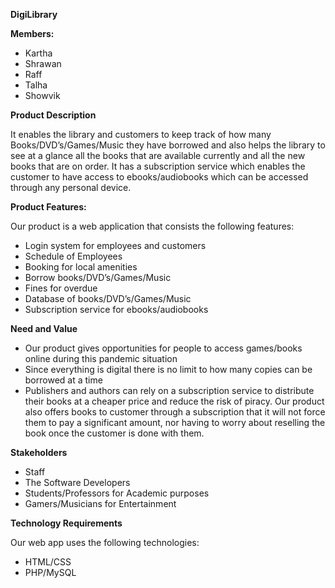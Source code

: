 **DigiLibrary**

**Members:**
- Kartha
- Shrawan
- Raff
- Talha
- Showvik

**Product Description**

It enables the library and customers to keep track of how many Books/DVD’s/Games/Music they have borrowed and also helps the library to see at a glance all the books that are available currently and all the new books that are on order. It has a subscription service which enables the customer to have access to ebooks/audiobooks which can be accessed through any personal device.

**Product Features:**

Our product is a web application that consists the following features:
- Login system for employees and customers
- Schedule of Employees
- Booking for local amenities
- Borrow books/DVD’s/Games/Music
- Fines for overdue
- Database of books/DVD’s/Games/Music
- Subscription service for ebooks/audiobooks

**Need and Value**

- Our product gives opportunities for people to access games/books online during this pandemic situation
- Since everything is digital there is no limit to how many copies can be borrowed at a time
- Publishers and authors can rely on a subscription service to distribute their books at a cheaper price and reduce the risk of piracy. Our product also offers books to customer through a subscription that it will not force them to pay a significant amount, nor having to worry about reselling the book once the customer is done with them.

**Stakeholders**
- Staff
- The Software Developers
- Students/Professors for Academic purposes
- Gamers/Musicians for Entertainment

**Technology Requirements**

Our web app uses the following technologies:

- HTML/CSS
- PHP/MySQL





